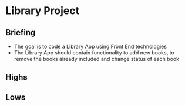 # Library Project

## Briefing
- The goal is to code a Library App using Front End technologies
- The Library App should contain functionality to add new books, to remove the books already included and change status of each book

## Highs

## Lows
